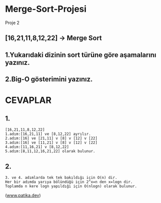 # Merge-Sort-Projesi

Proje 2 

## [16,21,11,8,12,22] -> Merge Sort

## 1.Yukarıdaki dizinin sort türüne göre aşamalarını yazınız.
## 2.Big-O gösterimini yazınız.

# CEVAPLAR

## 1.
    [16,21,11,8,12,22]
    1.adım:[16,21,11] ve [8,12,22] ayrılır.
    2.adım:[16] ve [21,11] v [8] v [12] v [22]
    3.adım:[16] ve [11,21] v [8] v [12] v [22]
    4.adım:[11,16,21] v [8,12,22]
    5.adım:[8,11,12,16,21,22] olarak bulunur.

## 2. 
    3. ve 4. adımlarda tek tek bakıldığı için O(n) dir.
    Her bir adımda yarıya bölündüğü için 2^x=n den x=logn dir.
    Toplamda n kere logn yapıldığı için O(nlogn) olarak bulunur.
    
  (www.patika.dev)
